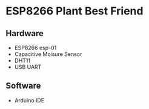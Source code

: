 # ESP8266 Plant Best Friend

## Hardware
- ESP8266 esp-01
- Capacitive Moisure Sensor
- DHT11
- USB UART

## Software
- Arduino IDE


